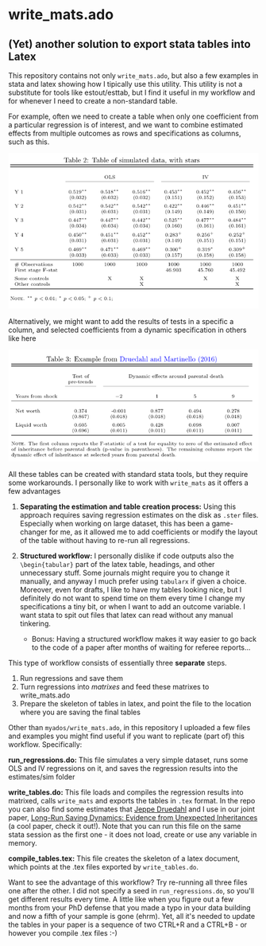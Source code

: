 # write_mats.ado 
## (Yet) another solution to export stata tables into Latex

This repository contains not only ``write_mats.ado``, but also a few examples in stata and latex showing how I tipically use this utility. This utility is not a substitute for tools like estout/esttab, but I find it useful in my workflow and for whenever I need to create a non-standard table. 

For example, often we need to create a table when only one coefficient from a particular regression is of interest, and we want to combine estimated effects from multiple outcomes as rows and specifications as columns, such as this.

![alt text](https://github.com/alemartinello/write_mats/blob/master/images/table_multiple_specs.png "Table with multiple specifications")

Alternatively, we might want to add the results of tests in a specific a column, and selected coefficients from a dynamic specification in others like here

![alt text](https://github.com/alemartinello/write_mats/blob/master/images/table_with_test.PNG "Table with multiple specifications")

All these tables can be created with standard stata tools, but they require some workarounds. I personally like to work with ``write_mats`` as it offers a few advantages

1. **Separating the estimation and table creation process:** Using this approach requires saving regression estimates on the disk as ``.ster`` files. Especially when working on large dataset, this has been a game-changer for me, as it allowed me to add coefficients or modify the layout of the table without having to re-run all regressions.

2. **Structured workflow:** I personally dislike if code outputs also the ``\begin{tabular}`` part of the latex table, headings, and other unnecessary stuff. Some journals might require you to change it manually, and anyway I much prefer using ``tabularx`` if given a choice. Moreover, even for drafts, I like to have my tables looking nice, but I definitely do not want to spend time on them every time I change my specifications a tiny bit, or when I want to add an outcome variable. I want stata to spit out files that latex can read without any manual tinkering.
    * Bonus: Having a structured workflow makes it way easier to go back to the code of a paper after months of waiting for referee reports...

This type of workflow consists of essentially three **separate** steps.
1. Run regressions and save them
2. Turn regressions into *matrixes* and feed these matrixes to write_mats.ado
3. Prepare the skeleton of tables in latex, and point the file to the location where you are saving the final tables

Other than ``myados/write_mats.ado``, in this repository I uploaded a few files and examples you might find useful if you want to replicate (part of) this workflow. Specifically:

**run_regressions.do:** This file simulates a very simple dataset, runs some OLS and IV regressions on it, and saves the regression results into the estimates/sim folder

**write_tables.do:** This file loads and compiles the regression results into matrixed, calls ``write_mats`` and exports the tables in ``.tex`` format. In the repo you can also find some estimates that [Jeppe Druedahl](http://web.econ.ku.dk/druedahl/) and I use in our joint paper, [Long-Run Saving Dynamics: Evidence from Unexpected Inheritances](https://swopec.hhs.se/lunewp/abs/lunewp2016_007.htm) (a cool paper, check it out!). Note that you can run this file on the same stata session as the first one - it does not load, create or use any variable in memory.

**compile_tables.tex:** This file creates the skeleton of a latex document, which points at the .tex files exported by ``write_tables.do``. 

Want to see the advantage of this workflow? Try re-running all three files one after the other. I did not specify a seed in ``run_regressions.do``, so you'll get different results every time. A little like when you figure out a few months from your PhD defense that you made a typo in your data building and now a fifth of your sample is gone (ehrm).  Yet, all it's needed to update the tables in your paper is a sequence of two CTRL+R and a CTRL+B - or however you compile .tex files :-) 
